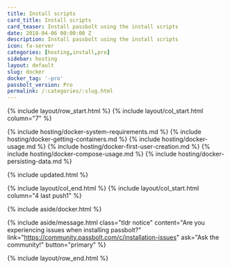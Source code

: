 ```yaml
---
title: Install scripts
card_title: Install scripts
card_teaser: Install passbolt using the install scripts
date: 2018-04-06 00:00:00 Z
description: Install passbolt using the install scripts
icon: fa-server
categories: [hosting,install,pro]
sidebar: hosting
layout: default
slug: docker
docker_tag: '-pro'
passbolt_version: Pro
permalink: /:categories/:slug.html
---
```


{% include layout/row_start.html %}
{% include layout/col_start.html column="7" %}

{% include hosting/docker-system-requirements.md %}
{% include hosting/docker-getting-containers.md %}
{% include hosting/docker-usage.md %}
{% include hosting/docker-first-user-creation.md %}
{% include hosting/docker-compose-usage.md %}
{% include hosting/docker-persisting-data.md %}


{% include updated.html %}

{% include layout/col_end.html %}
{% include layout/col_start.html column="4 last push1" %}

{% include aside/docker.html %}

{% include aside/message.html
    class="tldr notice"
    content="Are you experiencing issues when installing passbolt?"
    link="https://community.passbolt.com/c/installation-issues"
    ask="Ask the community!"
    button="primary"
%}

{% include layout/row_end.html %}
